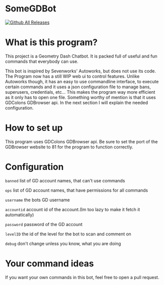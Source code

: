 
# SomeGDBot
[![Github All Releases](https://img.shields.io/github/downloads/TJC47/someGDbot/total.svg)]()
# What is this program?
This project is a Geometry Dash Chatbot. It is packed full of useful and fun commands that everybody can use.

This bot is inspired by Sevenworks' Autoworks, but does not use its code.
The Program now has a still WIP web ui to control features.
Unlike Autoworks though, it has an easy to use commandline interface, to execute certain commands and it uses a json configuration file to manage bans, superusers, credentials, etc...
This makes the program way more efficient as it only has to open one file.
Something worthy of mention is that it uses GDColons GDBrowser api. In the next section I will explain the needed configuration.

# How to set up
This program uses GDColons GDBrowser api.
Be sure to set the port of the GDBrowser website to 81 for the program to function correctly.

# Configuration
`banned` list of GD account names, that can't use commands

`ops` list of GD account names, that have permissions for all commands

`username` the bots GD username

`accountid` account id of the account.(Im too lazy to make it fetch it automatically)

`password` password of the GD account

`levelID` the id of the level for the bot to scan and comment on

`debug` don't change unless you know, what you are doing

# Your command ideas
If you want your own commands in this bot, feel free to open a pull request.
